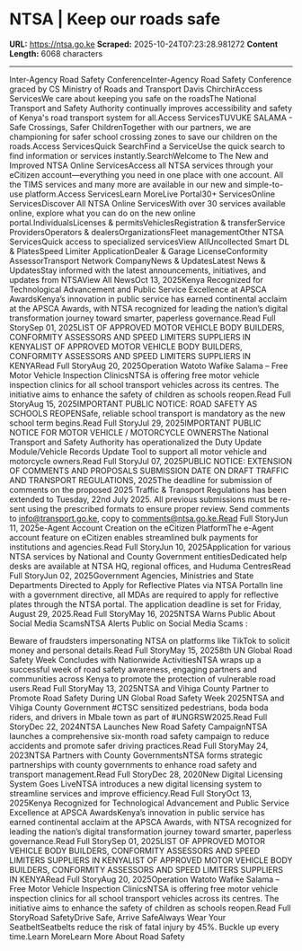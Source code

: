 # NTSA | Keep our roads safe

**URL:** https://ntsa.go.ke
**Scraped:** 2025-10-24T07:23:28.981272
**Content Length:** 6068 characters

---

Inter-Agency Road Safety ConferenceInter-Agency Road Safety Conference graced by CS Ministry of Roads and Transport Davis ChirchirAccess ServicesWe care about keeping you safe on the roadsThe National Transport and Safety Authority continually improves accessibility and safety of Kenya's road transport system for all.Access ServicesTUVUKE SALAMA - Safe Crossings, Safer ChildrenTogether with our partners, we are championing for safer school crossing zones to save our children on the roads.Access ServicesQuick SearchFind a ServiceUse the quick search to find information or services instantly.SearchWelcome to The New and Improved NTSA Online ServicesAccess all NTSA services through your eCitizen account—everything you need in one place with one account. All the TIMS services and many more are available in our new and simple-to-use platform.Access ServicesLearn MoreLive Portal30+ ServicesOnline ServicesDiscover All NTSA Online ServicesWith over 30 services available online, explore what you can do on the new online portal.IndividualsLicenses & permitsVehiclesRegistration & transferService ProvidersOperators & dealersOrganizationsFleet managementOther NTSA ServicesQuick access to specialized servicesView AllUncollected Smart DL & PlatesSpeed Limiter ApplicationDealer & Garage LicenseConformity AssessorTransport Network CompanyNews & UpdatesLatest News & UpdatesStay informed with the latest announcements, initiatives, and updates from NTSAView All NewsOct 13, 2025Kenya Recognized for Technological Advancement and Public Service Excellence at APSCA AwardsKenya’s innovation in public service has earned continental acclaim at the APSCA Awards, with NTSA recognized for leading the nation’s digital transformation journey toward smarter, paperless governance.Read Full StorySep 01, 2025LIST OF APPROVED MOTOR VEHICLE BODY BUILDERS, CONFORMITY ASSESSORS AND SPEED LIMITERS SUPPLIERS IN KENYALIST OF APPROVED MOTOR VEHICLE BODY BUILDERS, CONFORMITY ASSESSORS AND SPEED LIMITERS SUPPLIERS IN KENYARead Full StoryAug 20, 2025Operation Watoto Wafike Salama – Free Motor Vehicle Inspection ClinicsNTSA is offering free motor vehicle inspection clinics for all school transport vehicles across its centres. The initiative aims to enhance the safety of children as schools reopen.Read Full StoryAug 15, 2025IMPORTANT PUBLIC NOTICE: ROAD SAFETY AS SCHOOLS REOPENSafe, reliable school transport is mandatory as the new school term begins.Read Full StoryJul 29, 2025IMPORTANT PUBLIC NOTICE FOR MOTOR VEHICLE / MOTORCYCLE OWNERSThe National Transport and Safety Authority has operationalized the Duty Update Module/Vehicle Records Update Tool to support all motor vehicle and motorcycle owners.Read Full StoryJul 07, 2025PUBLIC NOTICE: EXTENSION OF COMMENTS AND PROPOSALS SUBMISSION DATE ON DRAFT TRAFFIC AND TRANSPORT REGULATIONS, 2025The deadline for submission of comments on the proposed 2025 Traffic & Transport Regulations has been extended to Tuesday, 22nd July 2025. All previous submissions must be re-sent using the prescribed formats to ensure proper review. Send comments to info@transport.go.ke, copy to comments@ntsa.go.ke.Read Full StoryJun 11, 2025e-Agent Account Creation on the eCitizen PlatformThe e-Agent account feature on eCitizen enables streamlined bulk payments for institutions and agencies.Read Full StoryJun 10, 2025Application for various NTSA services by National and County Government entitiesDedicated help desks are available at NTSA HQ, regional offices, and Huduma CentresRead Full StoryJun 02, 2025Government Agencies, Ministries and State Departments Directed to Apply for Reflective Plates via NTSA PortalIn line with a government directive, all MDAs are required to apply for reflective plates through the NTSA portal. The application deadline is set for Friday, August 29, 2025.Read Full StoryMay 16, 2025NTSA Warns Public About Social Media ScamsNTSA Alerts Public on Social Media Scams :
Beware of fraudsters impersonating NTSA on platforms like TikTok to solicit money and personal details.Read Full StoryMay 15, 20258th UN Global Road Safety Week Concludes with Nationwide ActivitiesNTSA wraps up a successful week of road safety awareness, engaging partners and communities across Kenya to promote the protection of vulnerable road users.Read Full StoryMay 13, 2025NTSA and Vihiga County Partner to Promote Road Safety During UN Global Road Safety Week 2025NTSA and Vihiga County Government #CTSC sensitized pedestrians, boda boda riders, and drivers in Mbale town as part of #UNGRSW2025.Read Full StoryDec 22, 2024NTSA Launches New Road Safety CampaignNTSA launches a comprehensive six-month road safety campaign to reduce accidents and promote safer driving practices.Read Full StoryMay 24, 2023NTSA Partners with County GovernmentsNTSA forms strategic partnerships with county governments to enhance road safety and transport management.Read Full StoryDec 28, 2020New Digital Licensing System Goes LiveNTSA introduces a new digital licensing system to streamline services and improve efficiency.Read Full StoryOct 13, 2025Kenya Recognized for Technological Advancement and Public Service Excellence at APSCA AwardsKenya’s innovation in public service has earned continental acclaim at the APSCA Awards, with NTSA recognized for leading the nation’s digital transformation journey toward smarter, paperless governance.Read Full StorySep 01, 2025LIST OF APPROVED MOTOR VEHICLE BODY BUILDERS, CONFORMITY ASSESSORS AND SPEED LIMITERS SUPPLIERS IN KENYALIST OF APPROVED MOTOR VEHICLE BODY BUILDERS, CONFORMITY ASSESSORS AND SPEED LIMITERS SUPPLIERS IN KENYARead Full StoryAug 20, 2025Operation Watoto Wafike Salama – Free Motor Vehicle Inspection ClinicsNTSA is offering free motor vehicle inspection clinics for all school transport vehicles across its centres. The initiative aims to enhance the safety of children as schools reopen.Read Full StoryRoad SafetyDrive Safe, Arrive SafeAlways Wear Your SeatbeltSeatbelts reduce the risk of fatal injury by 45%. Buckle up every time.Learn MoreLearn More About Road Safety